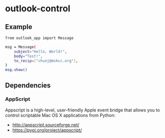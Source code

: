 # outlook-control

## Example

```bash
from outlook_app import Message

msg = Message(
    subject="Hello, World!",
    body="Test!",
    to_recip=["chunj@mskcc.org"],
)
msg.show()
```

## Dependencies

### AppScript

Appscript is a high-level, user-friendly Apple event bridge that allows you to control scriptable Mac OS X applications from Python:

- http://appscript.sourceforge.net/
- https://pypi.org/project/appscript/

